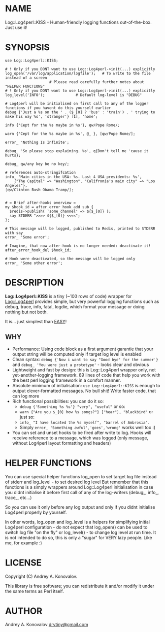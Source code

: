 # NAME

Log::Log4perl::KISS - Human-friendly logging functions out-of-the-box. Just use it!  

# SYNOPSIS

    use Log::Log4perl::KISS;

    # ! Only if you DONT want to use Log::Log4perl->init(...) explicitly
    log_open('/var/log/application/logfile'); 	# To write to the file instead of a screen 
						# Please read carefully further notes about "HELPER FUNCTIONS"
    # ! Only if you DONT want to use Log::Log4perl->init(...) explicitly
    log_level('INFO');				# Default log-level is "DEBUG"
    
    # Log4perl will be initialised on first call to any of the logger functions if you havent do this yourself earlier
    debug {'Just a %s on the ' . ($_[0] ? 'bus' : 'train') . ' trying to make his way %s', 'stranger'} [1], 'home';
    
    info {'Cept for the %s maybe in %s'}, qw/Pope Rome/;
    
    warn {'Cept for the %s maybe in %s', @_ }, [qw/Pope Rome/];
    
    error_ 'Nothing Is Infinite';
    
    debug_ 'So please stop explaining. %s', q{Don't tell me 'cause it hurts};
    
    debug_ qw/any key be no key/;
    
    # references auto-stringifcation
    info_ 'Main cities in the USA: %s. Last 4 USA presidents: %s', 
    	{"The Capital" => "Washington", "Califronia's main city" => "Los Angeles"},
	[qw/Clinton Bush Obama Tramp/];
	
    
    # = Brief after-hooks overview =
    my $hook_id = after_error_hook_add sub { 
      $redis->publish( 'some_channel' => ${$_[0]} );
      say STDERR ">>>> ${$_[0]} <<<<";
    };
    
    # This message will be logged, published to Redis, printed to STDERR with say
    error_ 'Some error';
    
    # Imagine, that now after-hook is no longer needed: deactivate it!
    after_error_hook_del $hook_id;
    
    # Hook were deactivated, so the message will be logged only
    error_ 'Some other error'; 

# DESCRIPTION

**Log::Log4perl::KISS** is a tiny (~100 rows of code) wrapper for [Log::Log4perl](http://search.cpan.org/perldoc/Log::Log4perl) provides simple,
but very powerful logging functions such as debug, trace, info, fatal, logdie,
which format your message or doing nothing but not both.

It is... just simplest than [EASY](http://search.cpan.org/~mschilli/Log-Log4perl-1.49/lib/Log/Log4perl.pm#Stealth_loggers)!

## WHY

* Performance: Using code block as a first argument garantie that your output string will be computed only if target log level is enabled
* Clean syntax: `debug {'Now i want to say "Good bye" for the summer'}` and `debug_ 'You were just a prototype'` - looks clear and obvious
* Lightweight and fast by design: this is Log::Log4perl wrapper only, not yet-another-logging framework. 89 lines of code that help you work with the best perl logging framework in a comfort manner.
* Absolute minimum of initialisation: `use Log::Log4perl::KISS` is enough to output clever-formatted messages. No bull shit! Write faster code, that can log more
* Rich functional possibilities: you can do it so:
  * `debug {'Something %s %s'} "very", "useful"`
  or so:
  * `warn {"Are you $_[0] how %s songs?"} ["hear"], "blackbird"`
  or just so:
  * `info_ "I have located the %s myself", "barrel of Ambrosia"`.
  * Simply `error_ 'Something awful','goes','wrong'` works well too :)
* You can set and unset hooks to be fired after write to log. Hooks will receive reference to a message, which was logged (only message, without Log4perl layout formatting and headers)

# HELPER FUNCTIONS

You can use special helper functions log_open to set target log file instead of stderr and log_level - to set desired log level
But remember that this functions is a simply wrappers around Log::Log4perl initialisation in case you didnt initialise it before 
first call of any of the log-writers (debug_, info_, trace_, etc...)

So you can use it only before any log output and only if you didnt initialise Log4perl properly by yourself.

In other words, log_open and log_level is a helpers for simplifying initial Log4perl configuration - do not expect that log_open() 
can be used to switch log file "on the fly" or log_level() - to change log level at run time. It is not intended to do so, this is
only a "sugar" for VERY lazy people. Like me, for example :)

# LICENSE

Copyright (C) Andrey A. Konovalov.

This library is free software; you can redistribute it and/or modify
it under the same terms as Perl itself.

# AUTHOR

Andrey A. Konovalov <drvtiny@gmail.com>
